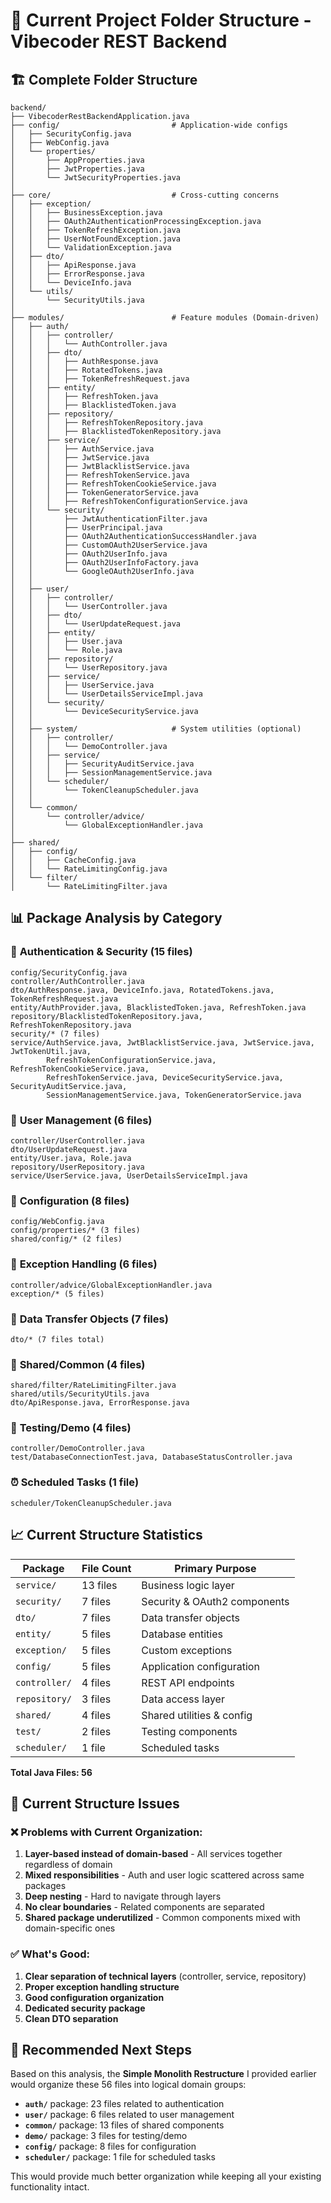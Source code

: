 # 📁 Current Project Folder Structure - Vibecoder REST Backend

## 🏗️ Complete Folder Structure

```
backend/
├── VibecoderRestBackendApplication.java
├── config/                         # Application-wide configs
│   ├── SecurityConfig.java
│   ├── WebConfig.java
│   └── properties/
│       ├── AppProperties.java
│       ├── JwtProperties.java
│       └── JwtSecurityProperties.java
│
├── core/                           # Cross-cutting concerns
│   ├── exception/
│   │   ├── BusinessException.java
│   │   ├── OAuth2AuthenticationProcessingException.java
│   │   ├── TokenRefreshException.java
│   │   ├── UserNotFoundException.java
│   │   └── ValidationException.java
│   ├── dto/
│   │   ├── ApiResponse.java
│   │   ├── ErrorResponse.java
│   │   └── DeviceInfo.java
│   └── utils/
│       └── SecurityUtils.java
│
├── modules/                        # Feature modules (Domain-driven)
│   ├── auth/
│   │   ├── controller/
│   │   │   └── AuthController.java
│   │   ├── dto/
│   │   │   ├── AuthResponse.java
│   │   │   ├── RotatedTokens.java
│   │   │   ├── TokenRefreshRequest.java
│   │   ├── entity/
│   │   │   ├── RefreshToken.java
│   │   │   ├── BlacklistedToken.java
│   │   ├── repository/
│   │   │   ├── RefreshTokenRepository.java
│   │   │   ├── BlacklistedTokenRepository.java
│   │   ├── service/
│   │   │   ├── AuthService.java
│   │   │   ├── JwtService.java
│   │   │   ├── JwtBlacklistService.java
│   │   │   ├── RefreshTokenService.java
│   │   │   ├── RefreshTokenCookieService.java
│   │   │   ├── TokenGeneratorService.java
│   │   │   ├── RefreshTokenConfigurationService.java
│   │   └── security/
│   │       ├── JwtAuthenticationFilter.java
│   │       ├── UserPrincipal.java
│   │       ├── OAuth2AuthenticationSuccessHandler.java
│   │       ├── CustomOAuth2UserService.java
│   │       ├── OAuth2UserInfo.java
│   │       ├── OAuth2UserInfoFactory.java
│   │       └── GoogleOAuth2UserInfo.java
│   │
│   ├── user/
│   │   ├── controller/
│   │   │   └── UserController.java
│   │   ├── dto/
│   │   │   └── UserUpdateRequest.java
│   │   ├── entity/
│   │   │   ├── User.java
│   │   │   └── Role.java
│   │   ├── repository/
│   │   │   └── UserRepository.java
│   │   ├── service/
│   │   │   ├── UserService.java
│   │   │   └── UserDetailsServiceImpl.java
│   │   └── security/
│   │       └── DeviceSecurityService.java
│   │
│   ├── system/                     # System utilities (optional)
│   │   ├── controller/
│   │   │   └── DemoController.java
│   │   ├── service/
│   │   │   ├── SecurityAuditService.java
│   │   │   ├── SessionManagementService.java
│   │   └── scheduler/
│   │       └── TokenCleanupScheduler.java
│   │
│   └── common/
│       └── controller/advice/
│           └── GlobalExceptionHandler.java
│
├── shared/
│   ├── config/
│   │   ├── CacheConfig.java
│   │   └── RateLimitingConfig.java
│   └── filter/
│       └── RateLimitingFilter.java

```

## 📊 Package Analysis by Category

### 🔐 **Authentication & Security (15 files)**
```
config/SecurityConfig.java
controller/AuthController.java
dto/AuthResponse.java, DeviceInfo.java, RotatedTokens.java, TokenRefreshRequest.java
entity/AuthProvider.java, BlacklistedToken.java, RefreshToken.java
repository/BlacklistedTokenRepository.java, RefreshTokenRepository.java
security/* (7 files)
service/AuthService.java, JwtBlacklistService.java, JwtService.java, JwtTokenUtil.java, 
        RefreshTokenConfigurationService.java, RefreshTokenCookieService.java, 
        RefreshTokenService.java, DeviceSecurityService.java, SecurityAuditService.java,
        SessionManagementService.java, TokenGeneratorService.java
```

### 👤 **User Management (6 files)**
```
controller/UserController.java
dto/UserUpdateRequest.java
entity/User.java, Role.java
repository/UserRepository.java
service/UserService.java, UserDetailsServiceImpl.java
```

### 🔧 **Configuration (8 files)**
```
config/WebConfig.java
config/properties/* (3 files)
shared/config/* (2 files)
```

### 🚨 **Exception Handling (6 files)**
```
controller/advice/GlobalExceptionHandler.java
exception/* (5 files)
```

### 📝 **Data Transfer Objects (7 files)**
```
dto/* (7 files total)
```

### 🔄 **Shared/Common (4 files)**
```
shared/filter/RateLimitingFilter.java
shared/utils/SecurityUtils.java
dto/ApiResponse.java, ErrorResponse.java
```

### 🧪 **Testing/Demo (4 files)**
```
controller/DemoController.java
test/DatabaseConnectionTest.java, DatabaseStatusController.java
```

### ⏰ **Scheduled Tasks (1 file)**
```
scheduler/TokenCleanupScheduler.java
```

## 📈 **Current Structure Statistics**

| Package | File Count | Primary Purpose |
|---------|------------|-----------------|
| `service/` | 13 files | Business logic layer |
| `security/` | 7 files | Security & OAuth2 components |
| `dto/` | 7 files | Data transfer objects |
| `entity/` | 5 files | Database entities |
| `exception/` | 5 files | Custom exceptions |
| `config/` | 5 files | Application configuration |
| `controller/` | 4 files | REST API endpoints |
| `repository/` | 3 files | Data access layer |
| `shared/` | 4 files | Shared utilities & config |
| `test/` | 2 files | Testing components |
| `scheduler/` | 1 file | Scheduled tasks |

**Total Java Files: 56**

## 🎯 **Current Structure Issues**

### ❌ **Problems with Current Organization:**

1. **Layer-based instead of domain-based** - All services together regardless of domain
2. **Mixed responsibilities** - Auth and user logic scattered across same packages
3. **Deep nesting** - Hard to navigate through layers
4. **No clear boundaries** - Related components are separated
5. **Shared package underutilized** - Common components mixed with domain-specific ones

### ✅ **What's Good:**

1. **Clear separation of technical layers** (controller, service, repository)
2. **Proper exception handling structure**
3. **Good configuration organization**
4. **Dedicated security package**
5. **Clean DTO separation**

## 🔄 **Recommended Next Steps**

Based on this analysis, the **Simple Monolith Restructure** I provided earlier would organize these 56 files into logical domain groups:

- **`auth/`** package: 23 files related to authentication
- **`user/`** package: 6 files related to user management  
- **`common/`** package: 13 files of shared components
- **`demo/`** package: 3 files for testing/demo
- **`config/`** package: 8 files for configuration
- **`scheduler/`** package: 1 file for scheduled tasks

This would provide much better organization while keeping all your existing functionality intact.
